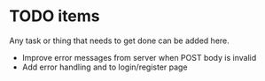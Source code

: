# TODO items

Any task or thing that needs to get done can be added here.

* Improve error messages from server when POST body is invalid
* Add error handling and to login/register page
